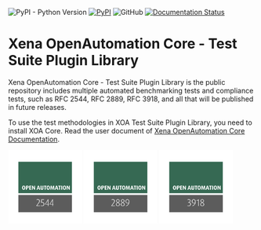 ![PyPI - Python Version](https://img.shields.io/pypi/pyversions/xoa-core) [![PyPI](https://img.shields.io/pypi/v/xoa-core)](https://pypi.python.org/pypi/xoa-core) ![GitHub](https://img.shields.io/github/license/xenanetworks/open-automation-core) [![Documentation Status](https://readthedocs.org/projects/xena-openautomation-core/badge/?version=stable)](https://xena-openautomation-core.readthedocs.io/en/stable/?badge=stable)

# Xena OpenAutomation Core - Test Suite Plugin Library

Xena OpenAutomation Core - Test Suite Plugin Library is the public repository includes multiple automated benchmarking tests and compliance tests, such as RFC 2544, RFC 2889, RFC 3918, and all that will be published in future releases.

To use the test methodologies in XOA Test Suite Plugin Library, you need to install XOA Core. Read the user document of [Xena OpenAutomation Core Documentation](https://docs.xenanetworks.com/projects/xoa-core).

<img src="static/OPENAUTOMATION-2554.png" alt="2544" width="150"/> <img src="static/OPENAUTOMATION-2889.png" alt="2889" width="150"/> <img src="static/OPENAUTOMATION-3918.png" alt="3918" width="150"/>